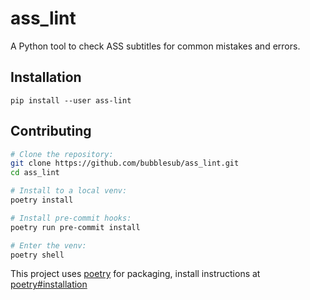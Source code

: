 ass_lint
========

A Python tool to check ASS subtitles for common mistakes and errors.

## Installation

```
pip install --user ass-lint
```

## Contributing

```sh
# Clone the repository:
git clone https://github.com/bubblesub/ass_lint.git
cd ass_lint

# Install to a local venv:
poetry install

# Install pre-commit hooks:
poetry run pre-commit install

# Enter the venv:
poetry shell
```

This project uses [poetry](https://python-poetry.org/) for packaging,
install instructions at [poetry#installation](https://python-poetry.org/docs/#installation)
